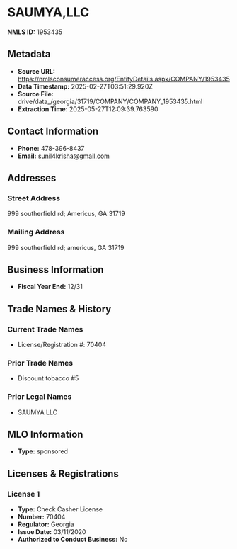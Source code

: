 # SAUMYA,LLC

**NMLS ID:** 1953435

## Metadata
- **Source URL:** https://nmlsconsumeraccess.org/EntityDetails.aspx/COMPANY/1953435
- **Data Timestamp:** 2025-02-27T03:51:29.920Z
- **Source File:** drive/data_/georgia/31719/COMPANY/COMPANY_1953435.html
- **Extraction Time:** 2025-05-27T12:09:39.763590

## Contact Information
- **Phone:** 478-396-8437
- **Email:** sunil4krisha@gmail.com

## Addresses
### Street Address
999 southerfield rd; Americus, GA 31719

### Mailing Address
999 southerfield rd; americus, GA 31719

## Business Information
- **Fiscal Year End:** 12/31

## Trade Names & History
### Current Trade Names
- License/Registration #: 70404

### Prior Trade Names
- Discount tobacco #5

### Prior Legal Names
- SAUMYA LLC

## MLO Information
- **Type:** sponsored

## Licenses & Registrations

### License 1
- **Type:** Check Casher License
- **Number:** 70404
- **Regulator:** Georgia
- **Issue Date:** 03/11/2020
- **Authorized to Conduct Business:** No
